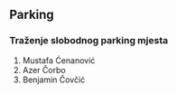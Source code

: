 ## Parking

### Traženje slobodnog parking mjesta

1. Mustafa Ćenanović
2. Azer Čorbo
3. Benjamin Čovčić
